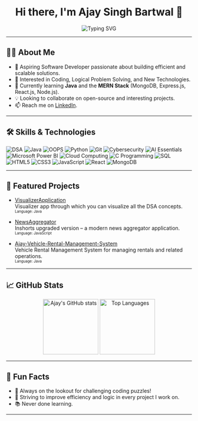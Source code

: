<!--
**TechajayBT/TechajayBT** is a ✨ special ✨ repository because its `README.md` (this file) appears on your GitHub profile.
-->

<h1 align="center">Hi there, I'm Ajay Singh Bartwal 👋</h1>

<p align="center">
  <img src="https://readme-typing-svg.herokuapp.com?font=Fira+Code&size=22&pause=1000&color=3B82F6&width=435&lines=Software+Developer;Always+learning+new+things;Java+%7C+Web+%7C+MERN+Stack+Learner" alt="Typing SVG" />
</p>

---

## 🧑‍💻 About Me

- 🚀 Aspiring Software Developer passionate about building efficient and scalable solutions.
- 👀 Interested in Coding, Logical Problem Solving, and New Technologies.
- 🌱 Currently learning **Java** and the **MERN Stack** (MongoDB, Express.js, React.js, Node.js).
- 💡 Looking to collaborate on open-source and interesting projects.
- 📫 Reach me on [LinkedIn](https://www.linkedin.com/in/ajay-singh-bartwal-b377b7257).

---

## 🛠️ Skills & Technologies

<p>
  <img src="https://img.shields.io/badge/DSA-%23007ACC?style=for-the-badge&logo=databricks&logoColor=white" alt="DSA"/>
  <img src="https://img.shields.io/badge/Java-ED8B00?style=for-the-badge&logo=openjdk&logoColor=white" alt="Java"/>
  <img src="https://img.shields.io/badge/OOPS-%23007ACC?style=for-the-badge&logo=abstract&logoColor=white" alt="OOPS"/>
  <img src="https://img.shields.io/badge/Python-3776AB?style=for-the-badge&logo=python&logoColor=white" alt="Python"/>
  <img src="https://img.shields.io/badge/Git-F05032?style=for-the-badge&logo=git&logoColor=white" alt="Git"/>
  <img src="https://img.shields.io/badge/Cybersecurity-%23007ACC?style=for-the-badge&logo=hackerrank&logoColor=white" alt="Cybersecurity"/>
  <img src="https://img.shields.io/badge/AI%20Essentials-%23007ACC?style=for-the-badge&logo=openai&logoColor=white" alt="AI Essentials"/>
  <img src="https://img.shields.io/badge/Microsoft%20Power%20BI-F2C811?style=for-the-badge&logo=powerbi&logoColor=black" alt="Microsoft Power BI"/>
  <img src="https://img.shields.io/badge/Cloud%20Computing-%23007ACC?style=for-the-badge&logo=cloudflare&logoColor=white" alt="Cloud Computing"/>
  <img src="https://img.shields.io/badge/C-00599C?style=for-the-badge&logo=c&logoColor=white" alt="C Programming"/>
  <img src="https://img.shields.io/badge/SQL-4479A1?style=for-the-badge&logo=mysql&logoColor=white" alt="SQL"/>
  <img src="https://img.shields.io/badge/HTML5-E34F26?style=for-the-badge&logo=html5&logoColor=white" alt="HTML5"/>
  <img src="https://img.shields.io/badge/CSS3-1572B6?style=for-the-badge&logo=css3&logoColor=white" alt="CSS3"/>
  <img src="https://img.shields.io/badge/JavaScript-F7DF1E?style=for-the-badge&logo=javascript&logoColor=black" alt="JavaScript"/>
  <img src="https://img.shields.io/badge/React-20232A?style=for-the-badge&logo=react&logoColor=61DAFB" alt="React"/>
  <img src="https://img.shields.io/badge/MongoDB-4EA94B?style=for-the-badge&logo=mongodb&logoColor=white" alt="MongoDB"/>
</p>

---

## 📂 Featured Projects

- [VisualizerApplication](https://github.com/TechajayBT/VisualizerApplication)  
  Visualizer app through which you can visualize all the DSA concepts.  
  <sub><sup>Language: Java</sup></sub>

- [NewsAggregator](https://github.com/TechajayBT/NewsAggregator)  
  Inshorts upgraded version – a modern news aggregator application.  
  <sub><sup>Language: JavaScript</sup></sub>

- [Ajay-Vehicle-Rental-Management-System](https://github.com/TechajayBT/Ajay-Vehicle-Rental-Management-System)  
  Vehicle Rental Management System for managing rentals and related operations.  
  <sub><sup>Language: Java</sup></sub>

---

## 📈 GitHub Stats

<p align="center">
  <img src="https://github-readme-stats.vercel.app/api?username=TechajayBT&show_icons=true&theme=radical" alt="Ajay's GitHub stats" height="150"/>
  <img src="https://github-readme-stats.vercel.app/api/top-langs/?username=TechajayBT&layout=compact&theme=radical" alt="Top Languages" height="150"/>
</p>

---

## 🌱 Fun Facts

- 🤔 Always on the lookout for challenging coding puzzles!
- 🥇 Striving to improve efficiency and logic in every project I work on.
- 📚 Never done learning.

---
